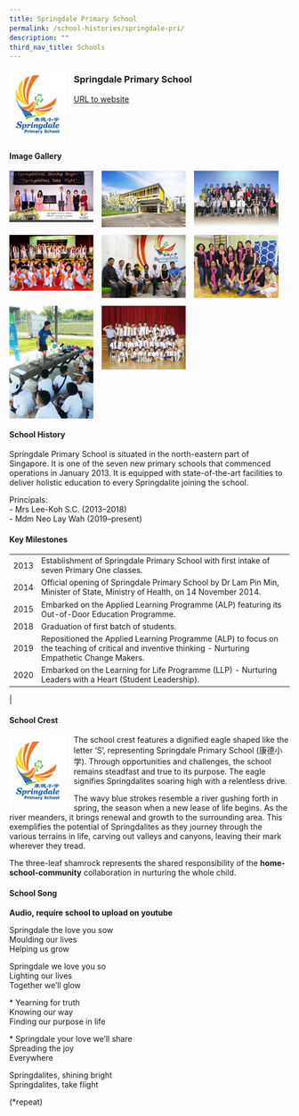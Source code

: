 ```yaml
---
title: Springdale Primary School
permalink: /school-histories/springdale-pri/
description: ""
third_nav_title: Schools
---
```

<img src="/images/springdalepri1.png" style="width:20%;margin-right:15px;" align = "left">

### **Springdale Primary School**
[URL to website](https://www.springdalepri.moe.edu.sg/)

<br clear="left">

#### **Image Gallery**

<p><a href="/images/springdalepri2.jpg">  
<img src="/images/springdalepri2.jpg" style="width:30%;margin-right:15px;" align = "left">
</a></p>

<p><a href="/images/springdalepri3.jpg">  
<img src="/images/springdalepri3.jpg" style="width:30%;margin-right:15px;" align = "left">
</a></p>

<p><a href="/images/springdalepri4.jpg">  
<img src="/images/springdalepri4.jpg" style="width:30%;margin-right:15px;" align = "left">
</a></p>

<br clear="left">

<p><a href="/images/springdalepri5.jpg">  
<img src="/images/springdalepri5.jpg" style="width:30%;margin-right:15px;" align = "left">
</a></p>

<p><a href="/images/springdalepri6.jpg">  
<img src="/images/springdalepri6.jpg" style="width:30%;margin-right:15px;" align = "left">
</a></p>

<p><a href="/images/springdalepri7.jpg">  
<img src="/images/springdalepri7.jpg" style="width:30%;margin-right:15px;" align = "left">
</a></p>

<br clear="left">

<p><a href="/images/springdalepri8.jpg">  
<img src="/images/springdalepri8.jpg" style="width:30%;margin-right:15px;" align = "left">
</a></p>

<p><a href="/images/springdalepri9.jpg">  
<img src="/images/springdalepri9.jpg" style="width:30%;margin-right:15px;" align = "left">
</a></p>

<br clear="left">

#### **School History**
Springdale Primary School is situated in the north-eastern part of Singapore. It is one of the seven new primary schools that commenced operations in January 2013. It is equipped with state-of-the-art facilities to deliver holistic education to every Springdalite joining the school.

Principals:<br>
\- Mrs Lee-Koh S.C. (2013–2018)<br>
\- Mdm Neo Lay Wah (2019–present)

#### **Key Milestones**

|  |  |
|:---:|---|
| 2013 | Establishment of Springdale Primary School with first intake of seven Primary One classes. |
| 2014 | Official opening of Springdale Primary School by Dr Lam Pin Min, Minister of State, Ministry of Health, on 14 November 2014. |
| 2015 | Embarked on the Applied Learning Programme (ALP) featuring its Out-of-Door Education Programme. |
| 2018 | Graduation of first batch of students. |
| 2019 | Repositioned the Applied Learning Programme (ALP) to focus on the teaching of critical and inventive thinking - Nurturing Empathetic Change Makers. |
| 2020 | Embarked on the Learning for Life Programme (LLP) - Nurturing Leaders with a Heart (Student Leadership). |
|

#### **School Crest**
<img src="/images/springdalepri1.png" style="width:20%;margin-right:15px;" align = "left">

The school crest features a dignified eagle shaped like the letter ‘S’, representing Springdale Primary School (康德小学). Through opportunities and challenges, the school remains steadfast and true to its purpose. The eagle signifies Springdalites soaring high with a relentless drive.

The wavy blue strokes resemble a river gushing forth in spring, the season when a new lease of life begins. As the river meanders, it brings renewal and growth to the surrounding area. This exemplifies the potential of Springdalites as they journey through the various terrains in life, carving out valleys and canyons, leaving their mark wherever they tread.

The three-leaf shamrock represents the shared responsibility of the **home-school-community** collaboration in nurturing the whole child.

#### **School Song**
**Audio, require school to upload on youtube**

Springdale the love you sow<br>
Moulding our lives<br>
Helping us grow

Springdale we love you so<br>
Lighting our lives<br>
Together we’ll glow

\* Yearning for truth<br>
Knowing our way<br>
Finding our purpose in life

\* Springdale your love we’ll share<br>
Spreading the joy<br>
Everywhere

Springdalites, shining bright<br>
Springdalites, take flight

(\*repeat)